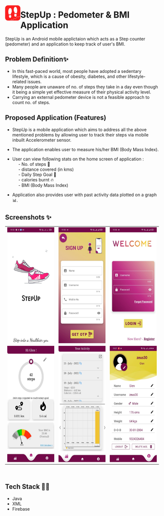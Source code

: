 <img align="left" style="margin-top:25px" width="50" height="50" src="images/StepUp.png">

# StepUp : Pedometer & BMI Application

StepUp is an Android mobile applictaion which acts as a Step counter (pedometer) and an application to keep track of user's BMI.

## Problem Definition✨
 - In this fast-paced world, most people have adopted a sedentary lifestyle, which is a cause of obesity, diabetes, and other lifestyle-related issues.
-  Many people are unaware of no. of steps they take in a day even though it being a simple yet effective measure of their physical activity level.
- Carrying an external pedometer device is not a feasible approach to count no. of steps.

## Proposed Application (Features)

 - StepUp is a mobile application which aims to address all the above mentioned problems by allowing user to track their steps via mobile inbuilt Accelerometer sensor.
 - The application enables user to measure his/her BMI (Body Mass Index).
 - User can view following stats on the home screen of application :<br> &nbsp;&nbsp;&nbsp;&nbsp; - No. of steps 👣
<br> &nbsp;&nbsp;&nbsp;&nbsp; - distance covered (in kms)
<br> &nbsp;&nbsp;&nbsp;&nbsp; - Daily Step Goal 🚩
<br> &nbsp;&nbsp;&nbsp;&nbsp; - calories burnt 🔥
<br> &nbsp;&nbsp;&nbsp;&nbsp; - BMI (Body Mass Index)

 - Application also provides user with past activity data plotted on a graph 📊.

 ## Screenshots ✨
<table>
    <tr>
        <td><img src="images/SS/1.jpeg" width="180" height="380"></td>
        <td><img src="images/SS/2.jpeg" width="180" height="380"></td>
        <td><img src="images/SS/3.jpeg" width="180" height="380"></td>
    </tr>
    <tr>
        <td><img src="images/SS/4.jpeg" width="180" height="380"></td>
        <td><img src="images/SS/5.jpeg" width="180" height="380"></td>
        <td><img src="images/SS/6.jpeg" width="180" height="380"></td>
    </tr>
</table>
<br>

## Tech Stack 👨‍💻

- Java
- XML
- Firebase






